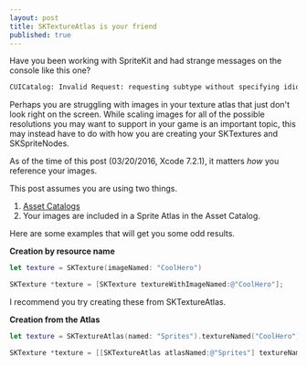 ```yaml
---
layout: post
title: SKTextureAtlas is your friend
published: true
---
```


Have you been working with SpriteKit and had strange messages on the console like this one? 

```bash
CUICatalog: Invalid Request: requesting subtype without specifying idiom
```

Perhaps you are struggling with images in your texture atlas that just don't look right on the screen.
While scaling images for all of the possible resolutions you may want to support in your game is an
important topic, this may instead have to do with how you are creating your SKTextures and SKSpriteNodes.

As of the time of this post (03/20/2016, Xcode 7.2.1), it matters *how* you reference your images.

This post assumes you are using two things.

1. [Asset Catalogs](https://developer.apple.com/library/ios/recipes/xcode_help-image_catalog-1.0/chapters/Recipe.html)
2. Your images are included in a Sprite Atlas in the Asset Catalog.


Here are some examples that will get you some odd results.

**Creation by resource name**

``` swift
let texture = SKTexture(imageNamed: "CoolHero")
```

``` objective-c
SKTexture *texture = [SKTexture textureWithImageNamed:@"CoolHero"];
```

I recommend you try creating these from SKTextureAtlas.

**Creation from the Atlas**

``` swift
let texture = SKTextureAtlas(named: "Sprites").textureNamed("CoolHero")
```

``` objective-c
SKTexture *texture = [[SKTextureAtlas atlasNamed:@"Sprites"] textureNamed:@"CoolHero"];
```

